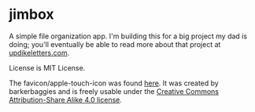 jimbox
======

A simple file organization app. I'm building this for a big project my dad is doing; you'll eventually be able to read more about that project at [updikeletters.com](https://updikeletters.com).

License is MIT License.

The favicon/apple-touch-icon was found [here](http://www.iconarchive.com/show/bag-o-tiles-icons-by-barkerbaggies/J-icon.html). It was created by barkerbaggies and is freely usable under the [Creative Commons Attribution-Share Alike 4.0 license](https://creativecommons.org/licenses/by-sa/4.0/).